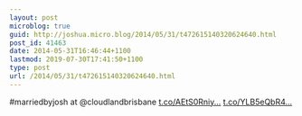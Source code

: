 ```yaml
---
layout: post
microblog: true
guid: http://joshua.micro.blog/2014/05/31/t472615140320624640.html
post_id: 41463
date: 2014-05-31T16:46:44+1100
lastmod: 2019-07-30T17:41:50+1100
type: post
url: /2014/05/31/t472615140320624640.html
---
```

#marriedbyjosh at @cloudlandbrisbane [t.co/AEtS0Rniy...](http://t.co/AEtS0Rniyt) [t.co/YLB5eQbR4...](http://t.co/YLB5eQbR4p)
